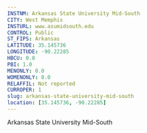 ```yaml
---
INSTNM: Arkansas State University Mid-South
CITY: West Memphis
INSTURL: www.asumidsouth.edu
CONTROL: Public
ST_FIPS: Arkansas
LATITUDE: 35.145736
LONGITUDE: -90.22285
HBCU: 0.0
PBI: 1.0
MENONLY: 0.0
WOMENONLY: 0.0
RELAFFIL: Not reported
CURROPER: 1
slug: arkansas-state-university-mid-south
location: [35.145736, -90.22285]
---
```

Arkansas State University Mid-South